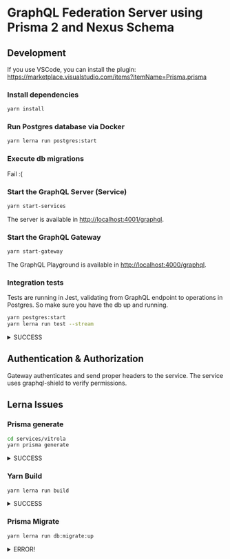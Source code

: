 # GraphQL Federation Server using Prisma 2 and Nexus Schema

## Development

If you use VSCode, you can install the plugin: <https://marketplace.visualstudio.com/items?itemName=Prisma.prisma>

### Install dependencies

```bash
yarn install
```

### Run Postgres database via Docker

```bash
yarn lerna run postgres:start
```

### Execute db migrations

Fail :(

### Start the GraphQL Server (Service)

```bash
yarn start-services
```

The server is available in <http://localhost:4001/graphql>.

### Start the GraphQL Gateway

```bash
yarn start-gateway
```

The GraphQL Playground is available in <http://localhost:4000/graphql>.

### Integration tests

Tests are running in Jest, validating from GraphQL endpoint to operations in Postgres. So make sure you have the db up and running.

```bash
yarn postgres:start
yarn lerna run test --stream
```

<details>
  <summary>SUCCESS</summary>
  <p>

```bash
$ /Users/ricardoalmeida/dev/federation-nexus-prisma/node_modules/.bin/lerna run test --stream
lerna notice cli v3.22.1
lerna info versioning independent
lerna info Executing command in 1 package: "yarn run test"
vitrola: $ jest
vitrola: PASS tests/mutations/createOnePlaylist.test.ts (6.563 s)
vitrola:   ● Console
vitrola:     console.info
vitrola:       Enabling inline tracing for this federated service. To disable, use ApolloServerPluginInlineTraceDisabled.
vitrola:       at ApolloServer.ensurePluginInstantiation (node_modules/apollo-server-core/src/ApolloServer.ts:909:21)
vitrola:     console.info
vitrola:       Enabling inline tracing for this federated service. To disable, use ApolloServerPluginInlineTraceDisabled.
vitrola:       at ApolloServer.ensurePluginInstantiation (node_modules/apollo-server-core/src/ApolloServer.ts:909:21)
vitrola: PASS tests/queries/playlist.test.ts (7.228 s)
vitrola:   ● Console
vitrola:     console.info
vitrola:       Enabling inline tracing for this federated service. To disable, use ApolloServerPluginInlineTraceDisabled.
vitrola:       at ApolloServer.ensurePluginInstantiation (node_modules/apollo-server-core/src/ApolloServer.ts:909:21)
vitrola:     console.info
vitrola:       Enabling inline tracing for this federated service. To disable, use ApolloServerPluginInlineTraceDisabled.
vitrola:       at ApolloServer.ensurePluginInstantiation (node_modules/apollo-server-core/src/ApolloServer.ts:909:21)
vitrola: Test Suites: 2 passed, 2 total
vitrola: Tests:       4 passed, 4 total
vitrola: Snapshots:   4 passed, 4 total
vitrola: Time:        7.908 s, estimated 9 s
vitrola: Ran all test suites.
lerna success run Ran npm script 'test' in 1 package in 9.9s:
lerna success - vitrola
✨  Done in 11.22s.
```

  </p>
</details>

## Authentication & Authorization

Gateway authenticates and send proper headers to the service. The service uses graphql-shield to verify permissions.

## Lerna Issues

### Prisma generate

```bash
cd services/vitrola
yarn prisma generate
```

<details>
  <summary>SUCCESS</summary>
  <p>

```bash
$ /Users/ricardoalmeida/dev/federation-nexus-prisma/services/vitrola/node_modules/.bin/prisma generate
Environment variables loaded from ./prisma/.env
Prisma schema loaded from prisma/schema.prisma

✔ Generated Prisma Client (version: 2.10.0) to ./node_modules/@prisma/client in 48ms

You can now start using Prisma Client in your code:

```

import { PrismaClient } from '@prisma/client'
// or const { PrismaClient } = require('@prisma/client')

const prisma = new PrismaClient()

```

Explore the full API: http://pris.ly/d/client
✨  Done in 2.11s.
```

  </p>
</details>

### Yarn Build

```bash
yarn lerna run build
```

<details>
  <summary>SUCCESS</summary>
  <p>

```bash
yarn run v1.22.10
$ /Users/ricardoalmeida/dev/federation-nexus-prisma/node_modules/.bin/lerna run build
lerna notice cli v3.22.1
lerna info versioning independent
lerna info Executing command in 1 package: "yarn run build"
lerna info run Ran npm script 'build' in 'vitrola' in 6.1s:
$ yarn -s clean && yarn -s generate && tsc
lerna success run Ran npm script 'build' in 1 package in 6.1s:
lerna success - vitrola
✨  Done in 7.36s.

```

  </p>
</details>

### Prisma Migrate

```bash
yarn lerna run db:migrate:up
```

<details>
  <summary>ERROR!</summary>
  <p>

```bash
yarn run v1.22.10
$ /Users/ricardoalmeida/dev/federation-nexus-prisma/node_modules/.bin/lerna run db:migrate:up
lerna notice cli v3.22.1
lerna info versioning independent
lerna info Executing command in 1 package: "yarn run db:migrate:up"
lerna ERR! yarn run db:migrate:up exited 1 in 'vitrola'
lerna ERR! yarn run db:migrate:up stdout:
$ yarn prisma migrate up --experimental
$ /Users/ricardoalmeida/dev/federation-nexus-prisma/services/vitrola/node_modules/.bin/prisma migrate up --experimental
Prisma schema loaded from prisma/schema.prisma
info Visit https://yarnpkg.com/en/docs/cli/run for documentation about this command.
info Visit https://yarnpkg.com/en/docs/cli/run for documentation about this command.

lerna ERR! yarn run db:migrate:up stderr:
Environment variables loaded from ./prisma/.env
Error: Error in migration engine.
Reason: [libs/sql-schema-describer/src/walkers.rs:214:27] index out of bounds: the len is 0 but the index is 0

Please create an issue in the migrate repo with
your `schema.prisma` and the prisma command you tried to use 🙏:
<https://github.com/prisma/migrate/issues/new>

error Command failed with exit code 1.
error Command failed with exit code 1.

lerna ERR! yarn run db:migrate:up exited 1 in 'vitrola'
error Command failed with exit code 1.
info Visit <https://yarnpkg.com/en/docs/cli/run> for documentation about this command.

```

</p>
</details>
